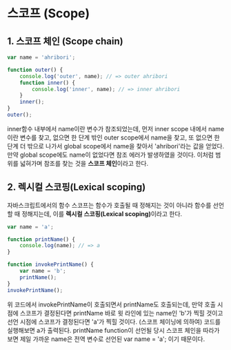 # 스코프 (Scope)
## 1. 스코프 체인 (Scope chain)
```javascript
var name = 'ahribori';

function outer() {
    console.log('outer', name); // => outer ahribori
    function inner() {
        console.log('inner', name); // => inner ahribori
    }
    inner();
}
outer();
```
inner함수 내부에서 name이란 변수가 참조되었는데, 먼저 inner scope 내에서 name이란 변수를 찾고,
없으면 한 단계 밖인 outer scope에서 name을 찾고, 또 없으면 한 단계 더 밖으로 나가서 global scope에서
name을 찾아서 'ahribori'라는 값을 얻었다. 만약 global scope에도 name이 없었다면 참조 에러가 발생하였을 것이다.
이처럼 범위를 넓혀가며 참조를 찾는 것을 <b>스코프 체인</b>이라고 한다.

## 2. 렉시컬 스코핑(Lexical scoping)
자바스크립트에서의 함수 스코프는 함수가 호출될 때 정해지는 것이 아니라 함수를 선언할 때 정해지는데,
이를 <b>렉시컬 스코핑(Lexical scoping)</b>이라고 한다.

```javascript
var name = 'a';

function printName() {
    console.log(name); // => a
}

function invokePrintName() {
    var name = 'b';
    printName();
}
invokePrintName();
```
위 코드에서 invokePrintName이 호출되면서 printName도 호출되는데, 만약 호출 시점에 스코프가 결정된다면
printName 바로 윗 라인에 있는 name인 'b'가 찍힐 것이고 선언 시점에 스코프가 결정된다면 'a'가 찍힐 것이다. (스코프 체이닝에 의하여)
코드를 실행해보면 a가 출력된다. printName function이 선언될 당시 스코프 체인을 따라가보면 제일 가까운 name은
전역 변수로 선언된 var name = 'a'; 이기 때문이다.
